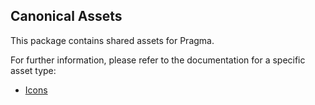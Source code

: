 ## Canonical Assets

This package contains shared assets for Pragma.

For further information, please refer to the documentation for a specific asset type:

- [Icons](./icons/README.md)